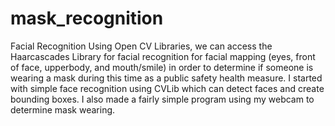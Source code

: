 # mask_recognition
Facial Recognition 
Using Open CV Libraries, we can access the Haarcascades Library for facial recognition for facial mapping (eyes, front of face, upperbody, and mouth/smile) in order to determine if someone is wearing a mask during this time as a public safety health measure.
I started with simple face recognition using CVLib which can detect faces and create bounding boxes. 
I also made a fairly simple program using my webcam to determine mask wearing.
